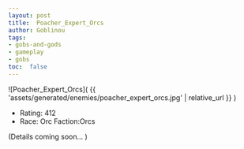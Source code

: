 ```yaml
---
layout: post
title:  Poacher_Expert_Orcs
author: Goblinou
tags:
- gobs-and-gods
- gameplay
- gobs
toc:  false
---
```


![Poacher_Expert_Orcs]( {{ 'assets/generated/enemies/poacher_expert_orcs.jpg' | relative_url }} )
- Rating: 412
- Race: Orc  Faction:Orcs

(Details coming soon... )
